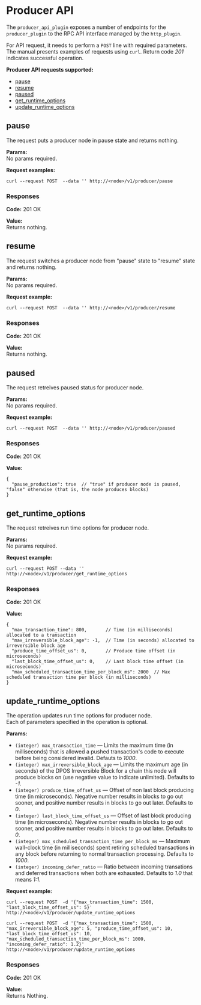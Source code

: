 # Producer API

The `producer_api_plugin` exposes a number of endpoints for the `producer_plugin` to the RPC API interface managed by the `http_plugin`.

For API request, it needs to perform a `POST` line with required parameters. The manual presents examples of requests using `curl`.
Return code *201* indicates successful operation.

**Producer API requests supported:**
  * [pause](#pause)
  * [resume](#resume)
  * [paused](#paused)
  * [get_runtime_options](#get_runtime_options)
  * [update_runtime_options](#update_runtime_options)


## pause
The request puts a producer node in pause state and returns nothing.  

**Params:**  
No params required.  

**Request examples:**
```
curl --request POST  --data '' http://<node>/v1/producer/pause
```

### Responses
**Code:** 201 OK  

**Value:**  
Returns nothing.

## resume
The request switches a producer node from "pause" state to "resume" state and returns nothing.  

**Params:**  
No params required.  

**Request example:**  
```
curl --request POST  --data '' http://<node>/v1/producer/resume
```

### Responses
**Code:** 201 OK  

**Value:**  
Returns nothing.

## paused
The request retreives paused status for producer node.  

**Params:**  
No params required.  

**Request example:**  
```
curl --request POST  --data '' http://<node>/v1/producer/paused
```

### Responses
**Code:** 201 OK  

**Value:**
```
{
  "pause_production": true  // "true" if producer node is paused, "false" otherwise (that is, the node produces blocks)
}
```

## get_runtime_options
The request retreives run time options for producer node.  

**Params:**  
No params required.  

**Request example:**  
```
curl --request POST --data '' http://<node>/v1/producer/get_runtime_options
```

### Responses
**Code:** 201 OK  

**Value:**
```
{
  "max_transaction_time": 800,       // Time (in milliseconds) allocated to a transaction
  "max_irreversible_block_age": -1,  // Time (in seconds) allocated to irreversible block age
  "produce_time_offset_us": 0,       // Produce time offset (in microseconds)
  "last_block_time_offset_us": 0,    // Last block time offset (in microseconds)
  "max_scheduled_transaction_time_per_block_ms": 2000  // Max scheduled transaction time per block (in milliseconds)
}
```

## update_runtime_options
The operation updates run time options for producer node.  
Each of parameters specified in the operation is optional.  

**Params:**
  * `(integer) max_transaction_time` — Limits the maximum time (in milliseconds) that is allowed a pushed transaction's code to execute before being considered invalid. Defauts to *1000*.
  * `(integer) max_irreversible_block_age` — Limits the maximum age (in seconds) of the DPOS Irreversible Block for a chain this node will produce blocks on (use negative value to indicate unlimited). Defaults to *-1*.
  * `(integer) produce_time_offset_us` — Offset of non last block producing time (in microseconds). Negative number results in blocks to go out sooner, and positive number results in blocks to go out later. Defaults to *0*.
  * `(integer) last_block_time_offset_us` — Offset of last block producing time (in microseconds). Negative number results in blocks to go out sooner, and positive number results in blocks to go out later. Defaults to *0*.
  * `(integer) max_scheduled_transaction_time_per_block_ms` — Maximum wall-clock time (in milliseconds) spent retiring scheduled transactions in any block before returning to normal transaction processing. Defaults to *1000*.
  * `(integer) incoming_defer_ratio` — Ratio between incoming transations and deferred transactions when both are exhausted. Defaults to *1.0* that  means *1:1*.

**Request example:**  
```
curl --request POST  -d '{"max_transaction_time": 1500, "last_block_time_offset_us": 5}' http://<node>/v1/producer/update_runtime_options
```

```
curl --request POST  -d '{"max_transaction_time": 1500, "max_irreversible_block_age": 5, "produce_time_offset_us": 10, "last_block_time_offset_us": 10, "max_scheduled_transaction_time_per_block_ms": 1000, "incoming_defer_ratio": 1.2}' http://<node>/v1/producer/update_runtime_options
```

### Responses
**Code:** 201 OK  

**Value:**  
Returns Nothing.

